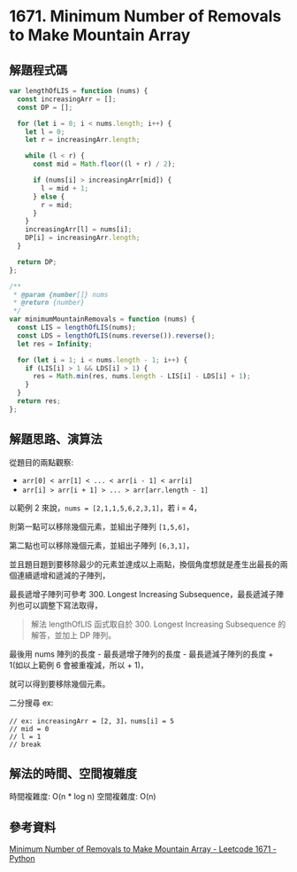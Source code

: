 # 1671. Minimum Number of Removals to Make Mountain Array

## 解題程式碼

```javascript
var lengthOfLIS = function (nums) {
  const increasingArr = [];
  const DP = [];

  for (let i = 0; i < nums.length; i++) {
    let l = 0;
    let r = increasingArr.length;

    while (l < r) {
      const mid = Math.floor((l + r) / 2);

      if (nums[i] > increasingArr[mid]) {
        l = mid + 1;
      } else {
        r = mid;
      }
    }
    increasingArr[l] = nums[i];
    DP[i] = increasingArr.length;
  }

  return DP;
};

/**
 * @param {number[]} nums
 * @return {number}
 */
var minimumMountainRemovals = function (nums) {
  const LIS = lengthOfLIS(nums);
  const LDS = lengthOfLIS(nums.reverse()).reverse();
  let res = Infinity;

  for (let i = 1; i < nums.length - 1; i++) {
    if (LIS[i] > 1 && LDS[i] > 1) {
      res = Math.min(res, nums.length - LIS[i] - LDS[i] + 1);
    }
  }
  return res;
};
```

## 解題思路、演算法

從題目的兩點觀察:

- `arr[0] < arr[1] < ... < arr[i - 1] < arr[i]`
- `arr[i] > arr[i + 1] > ... > arr[arr.length - 1]`

以範例 2 來說，`nums = [2,1,1,5,6,2,3,1]`，若 i = 4，

則第一點可以移除幾個元素，並組出子陣列 `[1,5,6]`，

第二點也可以移除幾個元素，並組出子陣列 `[6,3,1]`，

並且題目題到要移除最少的元素並達成以上兩點，換個角度想就是產生出最長的兩個連續遞增和遞減的子陣列，

最長遞增子陣列可參考 300. Longest Increasing Subsequence，最長遞減子陣列也可以調整下寫法取得，

> 解法 lengthOfLIS 函式取自於 300. Longest Increasing Subsequence 的解答，並加上 DP 陣列。

最後用 nums 陣列的長度 - 最長遞增子陣列的長度 - 最長遞減子陣列的長度 + 1(如以上範例 6 會被重複減，所以 + 1)，

就可以得到要移除幾個元素。

二分搜尋 ex:

```
// ex: increasingArr = [2, 3]，nums[i] = 5
// mid = 0
// l = 1
// break
```

## 解法的時間、空間複雜度

時間複雜度: O(n * log n)
空間複雜度: O(n)

## 參考資料

[Minimum Number of Removals to Make Mountain Array - Leetcode 1671 - Python](https://youtu.be/Ys-q9qPpleY)

